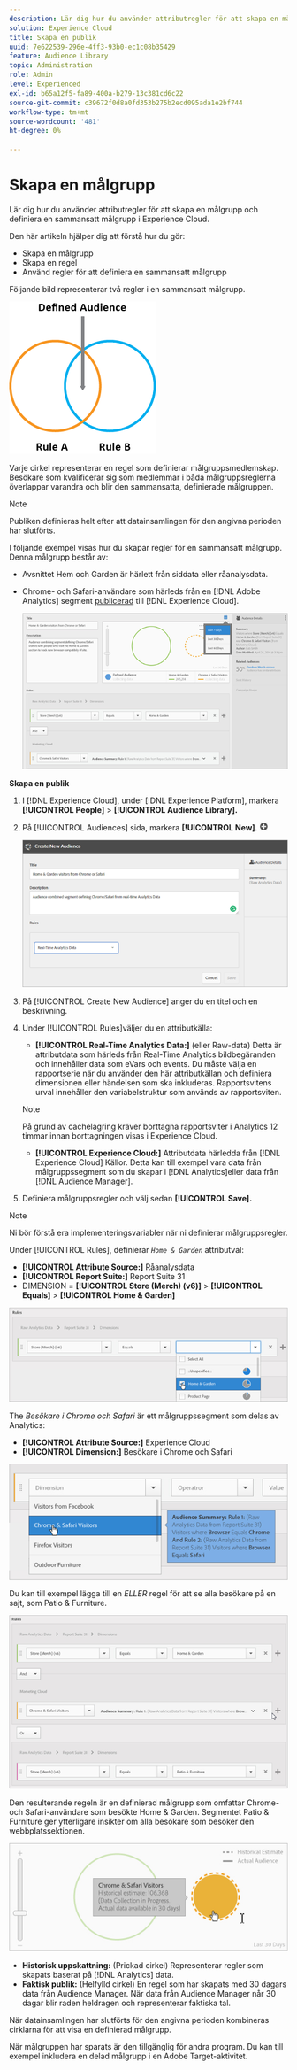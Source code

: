 ```yaml
---
description: Lär dig hur du använder attributregler för att skapa en målgrupp och definiera en sammansatt målgrupp i Adobe Experience Cloud.
solution: Experience Cloud
title: Skapa en publik
uuid: 7e622539-296e-4ff3-93b0-ec1c08b35429
feature: Audience Library
topic: Administration
role: Admin
level: Experienced
exl-id: b65a12f5-fa89-400a-b279-13c381cd6c22
source-git-commit: c39672f0d8a0fd353b275b2ecd095ada1e2bf744
workflow-type: tm+mt
source-wordcount: '481'
ht-degree: 0%

---
```


# Skapa en målgrupp

Lär dig hur du använder attributregler för att skapa en målgrupp och definiera en sammansatt målgrupp i Experience Cloud.

Den här artikeln hjälper dig att förstå hur du gör:

* Skapa en målgrupp
* Skapa en regel
* Använd regler för att definiera en sammansatt målgrupp

Följande bild representerar två regler i en sammansatt målgrupp.

![Två regler i en sammansatt publik](assets/audience_sharing.png)

Varje cirkel representerar en regel som definierar målgruppsmedlemskap. Besökare som kvalificerar sig som medlemmar i båda målgruppsreglerna överlappar varandra och blir den sammansatta, definierade målgruppen.

>[!NOTE]
>
>Publiken definieras helt efter att datainsamlingen för den angivna perioden har slutförts.

I följande exempel visas hur du skapar regler för en sammansatt målgrupp. Denna målgrupp består av:

* Avsnittet Hem och Garden är härlett från siddata eller råanalysdata.
* Chrome- och Safari-användare som härleds från en [!DNL Adobe Analytics] segment [publicerad](overview.md) till [!DNL Experience Cloud].

  ![Skapa regler för en sammansatt målgrupp](assets/audience_create.png)

**Skapa en publik**

1. I [!DNL Experience Cloud], under [!DNL Experience Platform], markera **[!UICONTROL People]** > **[!UICONTROL Audience Library].**
1. På [!UICONTROL Audiences] sida, markera **[!UICONTROL New]**. ![lägg till](assets/add_icon_small.png)

   ![Stegresultat](assets/audience_create_new.png)

1. På [!UICONTROL Create New Audience] anger du en titel och en beskrivning.
1. Under [!UICONTROL Rules]väljer du en attributkälla:

   * **[!UICONTROL Real-Time Analytics Data:]** (eller Raw-data) Detta är attributdata som härleds från Real-Time Analytics bildbegäranden och innehåller data som eVars och events. Du måste välja en rapportserie när du använder den här attributkällan och definiera dimensionen eller händelsen som ska inkluderas. Rapportsvitens urval innehåller den variabelstruktur som används av rapportsviten.
   >[!NOTE]
   >
   >På grund av cachelagring kräver borttagna rapportsviter i Analytics 12 timmar innan borttagningen visas i Experience Cloud.

   * **[!UICONTROL Experience Cloud:]** Attributdata härledda från [!DNL Experience Cloud] Källor. Detta kan till exempel vara data från målgruppssegment som du skapar i [!DNL Analytics]eller data från [!DNL Audience Manager].

1. Definiera målgruppsregler och välj sedan **[!UICONTROL Save].**

>[!NOTE]
>
>Ni bör förstå era implementeringsvariabler när ni definierar målgruppsregler.

Under [!UICONTROL Rules], definierar *`Home & Garden`* attributval:

* **[!UICONTROL Attribute Source:]** Råanalysdata
* **[!UICONTROL Report Suite:]** Report Suite 31
* DIMENSION = **[!UICONTROL Store (Merch) (v6)]** > **[!UICONTROL Equals]** > **[!UICONTROL Home & Garden]**

![Attributval i målgruppsbibliotek](assets/home_garden.png)

The *Besökare i Chrome och Safari* är ett målgruppssegment som delas av Analytics:

* **[!UICONTROL Attribute Source:]** Experience Cloud
* **[!UICONTROL Dimension:]** Besökare i Chrome och Safari

![Besökare i Chrome och Safari](assets/chrome_safari.png)

Du kan till exempel lägga till en *ELLER* regel för att se alla besökare på en sajt, som Patio &amp; Furniture.

![ELLER regel för en målgrupp](assets/audiences_rule_patio.png)

Den resulterande regeln är en definierad målgrupp som omfattar Chrome- och Safari-användare som besökte Home &amp; Garden. Segmentet Patio &amp; Furniture ger ytterligare insikter om alla besökare som besöker den webbplatssektionen.

![Definierad publik i Experience Cloud](assets/defined_audience.png)

* **Historisk uppskattning:** (Prickad cirkel) Representerar regler som skapats baserat på [!DNL Analytics] data.
* **Faktisk publik:** (Helfylld cirkel) En regel som har skapats med 30 dagars data från Audience Manager. När data från Audience Manager når 30 dagar blir raden heldragen och representerar faktiska tal.

När datainsamlingen har slutförts för den angivna perioden kombineras cirklarna för att visa en definierad målgrupp.

När målgruppen har sparats är den tillgänglig för andra program. Du kan till exempel inkludera en delad målgrupp i en Adobe Target-aktivitet.
